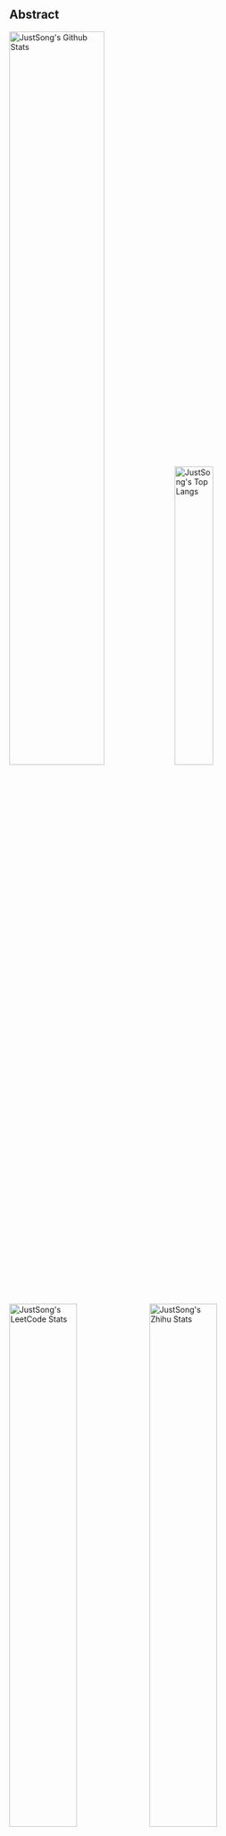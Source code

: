 ## Abstract
<p>
  <img src="https://github-readme-stats.vercel.app/api?username=songquanpeng&show_icons=true&hide_border=true" alt="JustSong's Github Stats" width="58%" />
  <img src="https://github-readme-stats.vercel.app/api/top-langs/?username=songquanpeng&layout=compact&hide_border=true&langs_count=10" alt="JustSong's Top Langs" width="37%" /> 
</p>

<p>
  <img src="https://stats.justsong.cn/api/leetcode/?username=quanpeng&theme=light" alt="JustSong's LeetCode Stats" width="49%" />
  <img src="https://stats.justsong.cn/api/zhihu/?username=songwonderful&theme=light" alt="JustSong's Zhihu Stats" width="49%" /> 
</p>

*Cards provided by [https://github.com/songquanpeng/stats-cards](https://github.com/songquanpeng/stats-cards).*

## Top Projects
|Project|Description|Stars|
|:--|:--|:--|
|[message-pusher](https://github.com/songquanpeng/message-pusher)|搭建专属于你的微信消息推送服务，支持 Markdown，支持发送邮件消息，可以选择部署在 Heroku 上，无需自己的服务器。|`545⭐`|
|[go-file](https://github.com/songquanpeng/go-file)|基于 Go 的文件分享工具，仅单可执行文件，开箱即用，内置图床和视频播放页面. File sharing tool based on Go.|`406⭐`|
|[pronunciation-corrector](https://github.com/songquanpeng/pronunciation-corrector)|拯救你的英语发音，告别因发音错误带来的尴尬！|`84⭐`|
|[stats-cards](https://github.com/songquanpeng/stats-cards)|在 README 中展示你在知乎，GitHub，B 站，LeetCode，掘金，CSDN，牛客等网站的数据，服务部署在 Vercel 上，保证服务稳定。Show your LeetCode & GitHub stats in GitHub Profile.|`84⭐`|
|[blog](https://github.com/songquanpeng/blog)|基于 Node.js 的个人博客系统|`34⭐`|
|[battle-city](https://github.com/songquanpeng/battle-city)|基于 TypeScript 的《坦克大战》的非标准实现。Yet another Battle City implemented in TypeScript.|`21⭐`|
|[microblog](https://github.com/songquanpeng/microblog)|基于 Go 的个人微博客，一个供你闲言碎语的地方|`16⭐`|
|[v2ex-clone](https://github.com/songquanpeng/v2ex-clone)|V2ex 风格的论坛程序. V2ex's Node.js clone.|`16⭐`|
|[L2M-GAN](https://github.com/songquanpeng/L2M-GAN)|Unofficial PyTorch implementation of "L2M-GAN: Learning To Manipulate Latent Space Semantics for Facial Attribute Editing".|`14⭐`|
|[lan-share](https://github.com/songquanpeng/lan-share)|基于 Node.js 的文件分享工具. File sharing tool. |`13⭐`|

## Recent Updates
|Project|Description|Last Update|
|:--|:--|:--|
|[go-file](https://github.com/songquanpeng/go-file)|基于 Go 的文件分享工具，仅单可执行文件，开箱即用，内置图床和视频播放页面. File sharing tool based on Go.|![2022-09-18 12:43:14](https://img.shields.io/badge/2022--09--18-12%3A43%3A14-brightgreen?style=flat-square)|
|[gofile-cli](https://github.com/songquanpeng/gofile-cli)|CLI for Go File|![2022-09-18 12:31:44](https://img.shields.io/badge/2022--09--18-12%3A31%3A44-brightgreen?style=flat-square)|
|[songquanpeng](https://github.com/songquanpeng/songquanpeng)|Automatic update your GitHub readme profile with Github Actions.|![2022-09-12 10:30:13](https://img.shields.io/badge/2022--09--12-10%3A30%3A13-brightgreen?style=flat-square)|
|[message-pusher](https://github.com/songquanpeng/message-pusher)|搭建专属于你的微信消息推送服务，支持 Markdown，支持发送邮件消息，可以选择部署在 Heroku 上，无需自己的服务器。|![2022-08-23 11:26:45](https://img.shields.io/badge/2022--08--23-11%3A26%3A45-brightgreen?style=flat-square)|
|[pronunciation-corrector](https://github.com/songquanpeng/pronunciation-corrector)|拯救你的英语发音，告别因发音错误带来的尴尬！|![2022-08-22 23:36:39](https://img.shields.io/badge/2022--08--22-23%3A36%3A39-brightgreen?style=flat-square)|
|[gin-react-template](https://github.com/songquanpeng/gin-react-template)|Template for Gin & React projects.|![2022-08-22 23:26:13](https://img.shields.io/badge/2022--08--22-23%3A26%3A13-brightgreen?style=flat-square)|
|[gofile-launcher](https://github.com/songquanpeng/gofile-launcher)|为 Go File 制作的启动器|![2022-08-11 19:20:31](https://img.shields.io/badge/2022--08--11-19%3A20%3A31-brightgreen?style=flat-square)|
|[learn-cpp](https://github.com/songquanpeng/learn-cpp)|学习 C++|![2022-08-07 17:54:57](https://img.shields.io/badge/2022--08--07-17%3A54%3A57-brightgreen?style=flat-square)|
|[blog](https://github.com/songquanpeng/blog)|基于 Node.js 的个人博客系统|![2022-07-30 11:24:23](https://img.shields.io/badge/2022--07--30-11%3A24%3A23-brightgreen?style=flat-square)|
|[pytorch-template](https://github.com/songquanpeng/pytorch-template)|To be the world's best PyTorch project template.|![2022-07-25 10:40:18](https://img.shields.io/badge/2022--07--25-10%3A40%3A18-brightgreen?style=flat-square)|



*Last updated on: 2022-09-18 20:38:09*
